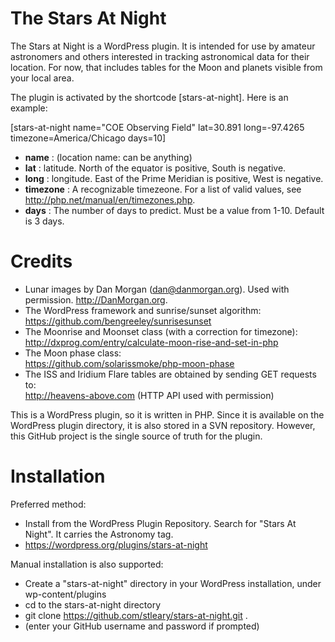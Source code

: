# The Stars At Night
The Stars at Night is a WordPress plugin. It is intended for use by amateur astronomers and others interested in tracking astronomical data for their location. For now, that includes tables for the Moon and planets visible from your local area. 

The plugin is activated by the shortcode \[stars-at-night\]. Here is an example:

\[stars-at-night name=\"COE Observing Field\" lat=30.891 long=-97.4265 timezone=America/Chicago days=10\]

* **name** : (location name: can be anything)
* **lat** : latitude. North of the equator is positive, South is negative. 
* **long** : longitude. East of the Prime Meridian is positive, West is negative. 
* **timezone** : A recognizable timezeone. For a list of valid values, see http://php.net/manual/en/timezones.php. 
* **days** : The number of days to predict. Must be a value from 1-10. Default is 3 days.

# Credits

* Lunar images by Dan Morgan (dan@danmorgan.org). Used with permission. http://DanMorgan.org.
* The WordPress framework and sunrise/sunset algorithm:
https://github.com/bengreeley/sunrisesunset
* The Moonrise and Moonset class (with a correction for timezone): <br>
http://dxprog.com/entry/calculate-moon-rise-and-set-in-php
* The Moon phase class:<br>
https://github.com/solarissmoke/php-moon-phase 
* The ISS and Iridium Flare tables are obtained by sending GET requests to:<br>
http://heavens-above.com (HTTP API used with permission)

This is a WordPress plugin, so it is written in PHP. Since it is available on the WordPress plugin directory, it is also stored in a SVN repository. However, this GitHub project is the single source of truth for the plugin.

# Installation
Preferred method: 
* Install from the WordPress Plugin Repository. Search for "Stars At Night". It carries the Astronomy tag.
* https://wordpress.org/plugins/stars-at-night

Manual installation is also supported:
* Create a "stars-at-night" directory in your WordPress installation, under wp-content/plugins
* cd to the stars-at-night directory
* git clone https://github.com/stleary/stars-at-night.git .
* (enter your GitHub username and password if prompted)
 
